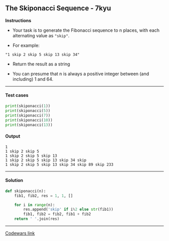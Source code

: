 ## The Skiponacci Sequence - 7kyu

**Instructions**

- Your task is to generate the Fibonacci sequence to n places, with each alternating value as `"skip"`.

- For example:

```
"1 skip 2 skip 5 skip 13 skip 34"
```

- Return the result as a string

- You can presume that n is always a positive integer between (and including) 1 and 64.

---

#### Test cases

```python
print(skiponacci(1))
print(skiponacci(5))
print(skiponacci(7))
print(skiponacci(10))
print(skiponacci(13))
```

#### Output
```
1
1 skip 2 skip 5
1 skip 2 skip 5 skip 13
1 skip 2 skip 5 skip 13 skip 34 skip
1 skip 2 skip 5 skip 13 skip 34 skip 89 skip 233
```

---

#### Solution

```python
def skiponacci(n):
    fib1, fib2, res = 1, 1, []

    for i in range(n):
        res.append('skip' if i%2 else str(fib1))
        fib1, fib2 = fib2, fib1 + fib2
    return ' '.join(res)
```

---

[Codewars link](https://www.codewars.com/kata/580777ee2e14accd9f000165)
